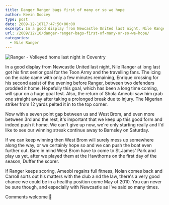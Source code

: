 ```yaml
---
title: Danger Ranger bags first of many or so we hope
author: Kevin Doocey
type: post
date: 2009-12-10T17:47:50+00:00
excerpt: In a good display from Newcastle United last night, Nile Ranger..
url: /2009/12/10/danger-ranger-bags-first-of-many-or-so-we-hope/
categories:
  - Nile Ranger
---
```


![Ranger - Volleyed home last night in Coventry](https://static.guim.co.uk/sys-images/Sport/Pix/pictures/2009/8/6/1249580886043/Nile-Ranger-001.jpg)

In a good display from Newcastle United last night, Nile Ranger at long last got his first senior goal for the Toon Army and the travelling fans. The icing on the cake came with only a few minutes remaining, Enrique crossing for his second assist of the evening before Ranger, between two defenders prodded it home. Hopefully this goal, which has been a long time coming, will spur  on a huge goal fest. Also, the return of Shola Ameobi saw him grab one straight away after taking a prolonged break due to injury. The Nigerian striker from 12 yards pelted it in to the top corner.

Now with a seven point gap between us and West Brom, and even more between 3rd and the rest, it's important that we keep up this good form and indeed push it home. We can't give up now, we're only starting really and I'd like to see our winning streak continue away to Barnsley on Saturday.

If we can keep winning then West Brom will surely mess up somewhere along the way, or we certainly hope so and we can push the boat even further out. Bare in mind West Brom have to come to St.James' Park and play us yet, after we played them at the Hawthorns on the first day of the season, Duffer the scorer.

If Ranger keeps scoring, Ameobi regains full fitness, Nolan comes back and Carroll sorts out his matters with the club a nd the law, there's a very good chance we could be in a healthy position come May of 2010. You can never be sure though, and especially with Newcastle as I've said so many times.

Comments welcome 🙂
